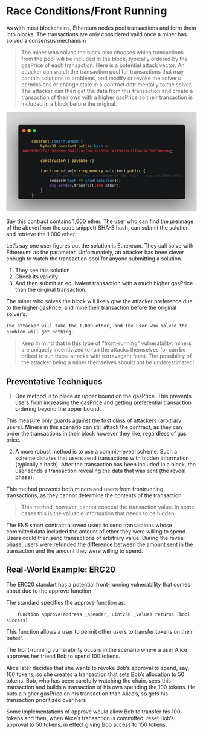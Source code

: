 # Race Conditions/Front Running

As with most blockchains, Ethereum nodes pool transactions and form them into blocks. The  transactions are only considered valid once a miner has solved a consensus mechanism

>The miner who solves the block also chooses which transactions from the pool will be included in the block, typically ordered by the gasPrice of each transaction. Here is a potential attack vector. An attacker can watch the transaction pool for transactions that may contain solutions to problems, and modify or revoke the solver’s permissions or change state in a contract detrimentally to the solver. The attacker can then get the data from this transaction and create a transaction of their own with a higher gasPrice so their transaction is included in a block before the original.

![FindThisHash](../Common%20Attack%20Vectors/image/Race%20conditions%20~%20Front%20Running/FindThisHash.png)

Say this contract contains 1,000 ether. The user who can find the preimage of the above(from the code snippet) SHA-3 hash, can submit the solution and retrieve the 1,000 ether. 

Let’s say one user figures out the solution is Ethereum. They call solve with Ethereum! as the parameter. Unfortunately, an attacker has been clever enough to watch the transaction pool for anyone submitting a solution. 

1. They see this solution
2. Check its validity
3. And then submit an equivalent transaction with a much higher gasPrice than the original transaction.

The miner who solves the block will likely give the attacker preference due to the higher gasPrice, and mine their transaction before the original solver’s.

    The attacker will take the 1,000 ether, and the user who solved the problem will get nothing.

> Keep in mind that in this type of “front-running” vulnerability, miners are uniquely incentivized to run the attacks themselves (or can be bribed to run these attacks with extravagant fees). The possibility of the attacker being a miner themselves should not be underestimated!

Preventative Techniques
-

1. One method is to place an upper bound on the gasPrice. This prevents users from
increasing the gasPrice and getting preferential transaction ordering beyond the
upper bound.

This measure only guards against the first class of attackers (arbitrary
users). Miners in this scenario can still attack the contract, as they can order the
transactions in their block however they like, regardless of gas price.

2. A more robust method is to use a commit–reveal scheme. Such a scheme dictates that
users send transactions with hidden information (typically a hash). After the transaction has been included in a block, the user sends a transaction revealing the data that
was sent (the reveal phase).

This method prevents both miners and users from frontrunning transactions, as they cannot determine the contents of the transaction

>This method, however, cannot conceal the transaction value. In some cases this is the valuable information that needs to be hidden.


The ENS smart contract allowed users to send transactions whose committed data included the amount of ether they were willing to spend. Users could then send transactions of arbitrary value. During the reveal phase, users were refunded the difference between the amount sent in the
transaction and the amount they were willing to spend.

Real-World Example: ERC20
-

The ERC20 standart has a potential front-running vulnerability that comes about due to the approve function

The standard specifies the approve function as:

        function approve(address _spender, uint256 _value) returns (bool success)

This function allows a user to permit other users to transfer tokens on their behalf.

The front-running vulnerability occurs in the scenario where a user Alice approves her friend Bob to spend 100 tokens.

Alice later decides that she wants to revoke Bob’s
approval to spend, say, 100 tokens, so she creates a transaction that sets Bob’s allocation to 50 tokens. Bob, who has been carefully watching the chain, sees this transaction and builds a transaction of his own spending the 100 tokens. He puts a higher
gasPrice on his transaction than Alice’s, so gets his transaction prioritized over hers

Some implementations of approve would allow Bob to transfer his 100 tokens and then, when Alice’s transaction is committed, reset Bob’s approval to 50 tokens, in effect giving Bob access to 150 tokens.
